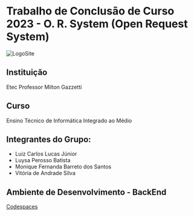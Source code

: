 # Trabalho de Conclusão de Curso 2023 - O. R. System (Open Request System)

![LogoSite](https://github.com/user-attachments/assets/fe325a40-ffe4-43e6-beff-61e3566ce2c5)

## Instituição  
Etec Professor Milton Gazzetti

## Curso  
Ensino Técnico de Informática Integrado ao Médio

## Integrantes do Grupo:

* Luiz Carlos Lucas Júnior
* Luysa Perosso Batista
* Monique Fernanda Barreto dos Santos
* Vitória de Andrade Silva

## Ambiente de Desenvolvimento - BackEnd
[Codespaces](https://github.com/features/codespaces)
